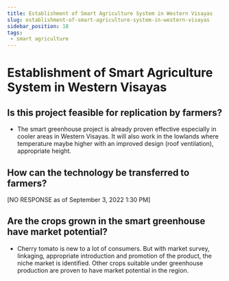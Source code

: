 ```yaml
---
title: Establishment of Smart Agriculture System in Western Visayas
slug: establishment-of-smart-agriculture-system-in-western-visayas
sidebar_position: 18
tags:
 - smart agriculture
---
```


# Establishment of Smart Agriculture System in Western Visayas 

## Is this project feasible for replication by farmers?

- The smart greenhouse project is already proven effective especially in cooler areas in Western Visayas.   It will also work in the lowlands where temperature maybe higher with an improved design (roof ventilation), appropriate height.

## How can the technology be transferred to farmers?

[NO RESPONSE as of September 3, 2022 1:30 PM]

## Are the crops grown in the smart greenhouse have market potential?

- Cherry tomato is new to a lot of consumers.  But with market survey, linkaging, appropriate introduction and promotion of the product, the niche market is identified.  Other crops suitable under greenhouse production are proven to have market potential in the region.
